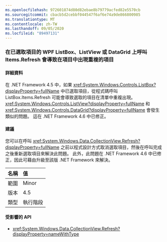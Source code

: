 ```yaml
---
ms.openlocfilehash: 972601874d80d82ebae8b79779acfed82e5570cb
ms.sourcegitcommit: cbacb5d2cebbf044547f6af6e74a9de866800985
ms.translationtype: MT
ms.contentlocale: zh-TW
ms.lasthandoff: 09/05/2020
ms.locfileid: "89497131"
---
```

### <a name="calling-itemsrefresh-on-a-wpf-listbox-listview-or-datagrid-with-items-selected-can-cause-duplicate-items-to-appear-in-the-element"></a>在已選取項目的 WPF ListBox、ListView 或 DataGrid 上呼叫 Items.Refresh 會導致在項目中出現重複的項目

#### <a name="details"></a>詳細資料

在 .NET Framework 4.5 中，如果 <xref:System.Windows.Controls.ListBox?displayProperty=fullName> 中已選取項目，從程式碼呼叫 ListBox.Items.Refresh 可能會導致選取的項目在清單中重複出現。 <xref:System.Windows.Controls.ListView?displayProperty=fullName> 和 <xref:System.Windows.Controls.DataGrid?displayProperty=fullName> 會發生類似的問題。 這在 .NET Framework 4.6 中已修正。

#### <a name="suggestion"></a>建議

您可以在呼叫 <xref:System.Windows.Data.CollectionView.Refresh?displayProperty=fullName> 之前以程式設計方式取消選取項目，然後在呼叫完成之後重新選取項目來解決此問題。 此外，此問題在 .NET Framework 4.6 中已修正，因此可藉由升級至該版 .NET Framework 來解決。

| 名稱    | 值       |
|:--------|:------------|
| 範圍   |Minor|
|版本|4.5|
|類型|執行階段

#### <a name="affected-apis"></a>受影響的 API

- <xref:System.Windows.Data.CollectionView.Refresh?displayProperty=nameWithType>

<!--

#### Affected APIs

- `M:System.Windows.Data.CollectionView.Refresh`

-->
